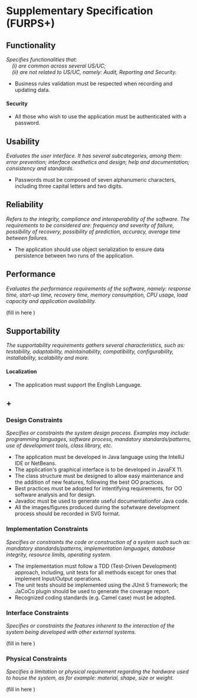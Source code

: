 # Supplementary Specification (FURPS+)

## Functionality

_Specifies functionalities that:  
&nbsp; &nbsp; (i) are common across several US/UC;  
&nbsp; &nbsp; (ii) are not related to US/UC, namely: Audit, Reporting and Security._

* Business rules validation must be respected when recording and updating data.
#### Security
* All those who wish to use the application must be authenticated with a password.

## Usability

_Evaluates the user interface. It has several subcategories,
among them: error prevention; interface aesthetics and design; help and
documentation; consistency and standards._

* Passwords must be composed of seven alphanumeric characters, including three capital letters and two digits.

## Reliability

_Refers to the integrity, compliance and interoperability of the software. The requirements to be considered are: frequency and severity of failure, possibility of recovery, possibility of prediction, accuracy, average time between failures._

* The application should use object serialization to ensure data persistence between two runs of the application.

## Performance

_Evaluates the performance requirements of the software, namely: response time, start-up time, recovery time, memory consumption, CPU usage, load capacity and application availability._

(fill in here )

## Supportability

_The supportability requirements gathers several characteristics, such as:
testability, adaptability, maintainability, compatibility,
configurability, installability, scalability and more._

#### Localization
* The application must support the English Language.

## +

### Design Constraints

_Specifies or constraints the system design process. Examples may include: programming languages, software process, mandatory standards/patterns, use of development tools, class library, etc._

* The application must be developed in Java language using the IntelliJ IDE or NetBeans.
* The application's graphical interface is to be developed in JavaFX 11.
* The class structure must be designed to allow easy maintenance and the addition of new features, following the best OO practices.
* Best practices must be adopted for intentifying requirements, for OO software analysis and for design.
* Javadoc must be used to generate useful documentationfor Java code.
* All the images/figures produced during the sofwtware development process should be recorded in SVG format.

### Implementation Constraints

_Specifies or constraints the code or construction of a system such
such as: mandatory standards/patterns, implementation languages,
database integrity, resource limits, operating system._

* The implementation must follow a TDD (Test-Driven Development) approach, including, unit tests for all methods except for ones that implement Input/Output operations.
* The unit tests should be implemented using the JUnit 5 framework; the JaCoCo plugin should be used to generate the coverage report.
* Recognized coding standards (e.g. Camel case) must be adopted.

### Interface Constraints

_Specifies or constraints the features inherent to the interaction of the
system being developed with other external systems._

(fill in here )

### Physical Constraints

_Specifies a limitation or physical requirement regarding the hardware used to house the system, as for example: material, shape, size or weight._

(fill in here )
